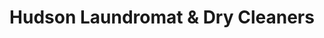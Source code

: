 ---
title: "Hudson Laundromat & Dry Cleaners"
url: /poughkeepsie/hudson-laundromat-und-dry-cleaners/
shop: Wäscherei
---